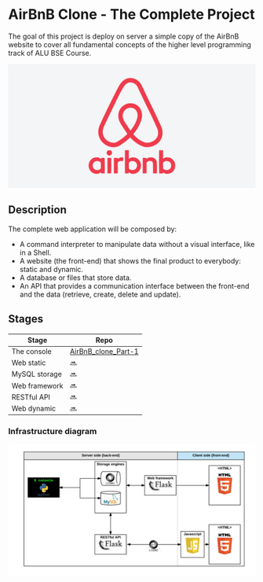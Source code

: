 # AirBnB Clone - The Complete Project

The goal of this project is deploy on server a simple copy of the AirBnB website to cover all fundamental concepts of the higher level programming track of ALU BSE Course.

<div align=center>  
    <img  
    style="text-align:center"  
    src="https://github.com/ChernetAsmamaw/alu-airbnb_clone/blob/main/assets/airbnb_clone.png"
    alt="ALU BSE"/>  
</div>

## Description

The complete web application will be composed by:

- A command interpreter to manipulate data without a visual interface, like in a Shell.
- A website (the front-end) that shows the final product to everybody: static and dynamic.
- A database or files that store data.
- An API that provides a communication interface between the front-end and the data (retrieve, create, delete and update).

## Stages

| Stage         | Repo                                                              |
| ------------- | ----------------------------------------------------------------- |
| The console   | [AirBnB_clone_Part-1](https://github.com/ChernetAsmamaw/AirBnB_clone) |
| Web static    | :soon:                                                            |
| MySQL storage | :soon:                                                            |
| Web framework | :soon:                                                            |
| RESTful API   | :soon:                                                            |
| Web dynamic   | :soon:                                                            |

### Infrastructure diagram

<div align=center>  
    <img  
    style="text-align:center"  
    src="https://github.com/ChernetAsmamaw/alu-airbnb_clone/blob/main/assets/infrastructure_diagram.png"   
    alt="infrastructure diagram"/>  
</div>
